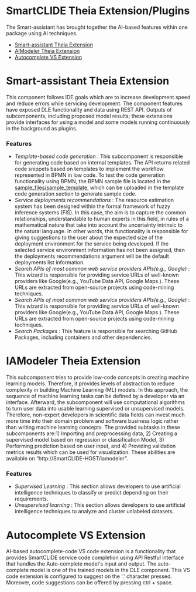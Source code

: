 # SmartCLIDE Theia Extension/Plugins
The Smart-assistant has brought together the AI-based features within one package using AI techniques.

- [ Smart-assistant Theia Extension](#smart-assistant-theia-extension-featuers)
- [ AIModeler Theia Extension](#iamodeler-theia-extension)
- [ Autocomplete VS Extension](#autocomplete-VS-extension)


# Smart-assistant Theia Extension
 This component follows IDE goals which are to increase development speed and reduce errors while servicing development. The component features have exposed DLE functionality and data using REST API. Outputs of subcomponents, including proposed model results; these extensions provide interfaces for using a model and some models running continuously in the background as plugins.
 
 ### Features
 
- *Template-based code generation* :   This subcomponent is responsible for generating code based on internal templates. The API returns related code snippets based on templates to implement the workflow represented in BPMN in low code. To test the code generation functionality using BPMN, the BPMN sample file is located in the [sample_files/sample_template](https://github.com/eclipse-opensmartclide/smartclide-smart-assistant-theia/tree/main/smart-assistant/smart-assistant/sample_files), which can be uploaded in the template code generation section to generate sample code.  
- *Service deployments recommendations* : The resource estimation system has been designed within the formal framework of fuzzy inference systems (FIS). In this case, the aim is to capture the common relationships, understandable to human experts in this field, in rules of a mathematical nature that take into account the uncertainty intrinsic to the natural language. In other words,  this functionality is responsible for giving suggestions to the user about the expected size of the deployment environment for the service being developed. If the selected service environment information has not been assigned, then the deployments recommendations argument will be the default deployments list information.
- *Search APIs of most common web service providers APIs(e.g., Google)* : This wizard is responsible for providing service URLs of well-known providers like Google(e.g.,  YouTube Data API, Google Maps ). These URLs are extracted from open-source projects using code-mining techniques. 
- *Search APIs of most common web service providers APIs(e.g., Google)* : This wizard is responsible for providing service URLs of well-known providers like Google(e.g.,  YouTube Data API, Google Maps ). These URLs are extracted from open-source projects using code-mining techniques. 
- *Search Packages* : This feature is responsible for searching GitHub Packages, including containers and other dependencies.

# IAModeler Theia Extension 
This subcomponent tries to provide low-code concepts in creating machine learning models. Therefore, it provides levels of abstraction to reduce complexity in building Machine Learning (ML) models. In this approach, the sequence of machine learning tasks can be defined by a developer via an interface. Afterward, the subcomponent will use computational algorithms to turn user data into usable learning supervised or unsupervised models. Therefore, non-expert developers in scientific data fields can invest much more time into their domain problem and software business logic rather than writing machine learning concepts. The provided subtasks in these subcomponents are:1) Importing and preprocessing data, 2) Creating a supervised model based on regression or classification Model, 3) Performing prediction based on user input, and 4) Providing validation metrics results which can be used for visualization. These abilities are available on “http://SmartCLIDE-HOST/iamodeler”.

 ### Features
 
- *Supervised Learning* :  This section allows developers to use artificial intelligence techniques to classify or predict depending on their requirements.
- *Unsupervised learning* : This section allows developers to use artificial intelligence techniques to analyze and cluster unlabeled datasets.

# Autocomplete VS Extension 
AI-based autocomplete-code VS code extension is a functionality that provides SmartCLIDE service code completion using API Restful interface that handles the Auto-complete model's input and output. The auto-complete model is one of the trained models in the DLE component. This VS code extension is configured to suggest on the '.' character pressed. Moreover, code suggestions can be offered by pressing ctrl + space.


